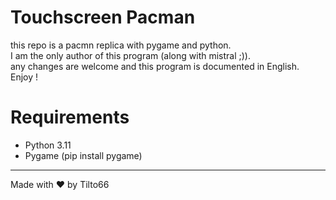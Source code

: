 # Touchscreen Pacman
this repo is a pacmn replica with pygame and python.<br>
I am the only author of this program (along with mistral ;)).<br>
any changes are welcome and this program is documented in English.<br>
Enjoy !<br>
# Requirements
- Python 3.11
- Pygame (pip install pygame)
<hr>
Made with ❤️ by Tilto66
